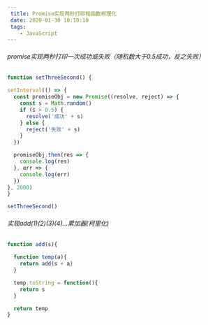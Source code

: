 ```yaml
---
 title: Promise实现两秒打印和函数柯理化
 date: 2020-01-30 10:10:10
 tags: 
    - JavaScript
---
```


###### promise实现两秒打印一次成功或失败（随机数大于0.5成功，反之失败）

```js
function setThreeSecond() {

setInterval(() => {
  const promiseObj = new Promise((resolve, reject) => {
    const s = Math.random()
    if (s > 0.5) {
      resolve('成功' + s)
    } else {
      reject('失败' + s)
    }
  })

  promiseObj.then(res => {
    console.log(res)
  }, err => {
    console.log(err)
  })
}, 2000)
}

setThreeSecond()
```



###### 实现add(1)(2)(3)(4)...累加器(柯里化)

```js
function add(s){

  function temp(a){
    return add(s + a)
  }

  temp.toString = function(){
    return s
  }

  return temp
}
```



